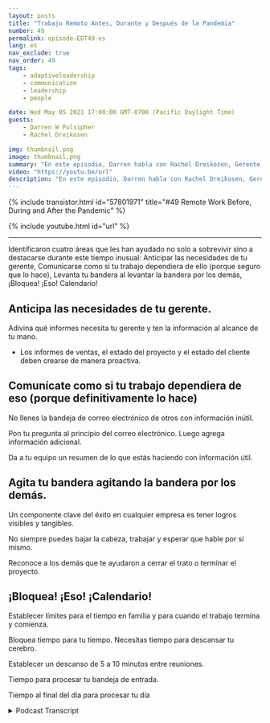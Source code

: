 ```yaml
---
layout: posts
title: "Trabajo Remoto Antes, Durante y Después de la Pandemia"
number: 49
permalink: episode-EDT49-es
lang: es
nav_exclude: true
nav_order: 49
tags:
    - adaptiveleadership
    - communication
    - leadership
    - people

date: Wed May 05 2021 17:00:00 GMT-0700 (Pacific Daylight Time)
guests:
    - Darren W Pulsipher
    - Rachel Dreikosen

img: thumbnail.png
image: thumbnail.png
summary: "En este episodio, Darren habla con Rachel Dreikosen, Gerente de Desarrollo de Negocios en el Sector Público en Intel, sobre cómo COVID-19 ha afectado su equilibrio entre trabajo y vida personal y por qué comenzó un blog para ayudar a otras profesionales técnicas de ventas femeninas."
video: "https://youtu.be/url"
description: "En este episodio, Darren habla con Rachel Dreikosen, Gerente de Desarrollo de Negocios en el Sector Público en Intel, sobre cómo COVID-19 ha afectado su equilibrio entre trabajo y vida personal y por qué comenzó un blog para ayudar a otras profesionales técnicas de ventas femeninas."
---
```


<div>
{% include transistor.html id="57801971" title="#49 Remote Work Before, During and After the Pandemic" %}

{% include youtube.html id="url" %}
</div>

---

Identificaron cuatro áreas que les han ayudado no solo a sobrevivir sino a destacarse durante este tiempo inusual: Anticipar las necesidades de tu gerente, Comunicarse como si tu trabajo dependiera de ello (porque seguro que lo hace), Levanta tu bandera al levantar la bandera por los demás, ¡Bloquea! ¡Eso! Calendario!

## Anticipa las necesidades de tu gerente.

Adivina qué informes necesita tu gerente y ten la información al alcance de tu mano.

* Los informes de ventas, el estado del proyecto y el estado del cliente deben crearse de manera proactiva.

## Comunícate como si tu trabajo dependiera de eso (porque definitivamente lo hace)

No llenes la bandeja de correo electrónico de otros con información inútil.

Pon tu pregunta al principio del correo electrónico. Luego agrega información adicional.

Da a tu equipo un resumen de lo que estás haciendo con información útil.

## Agita tu bandera agitando la bandera por los demás.

Un componente clave del éxito en cualquier empresa es tener logros visibles y tangibles.

No siempre puedes bajar la cabeza, trabajar y esperar que hable por sí mismo.

Reconoce a los demás que te ayudaron a cerrar el trato o terminar el proyecto.

## ¡Bloquea! ¡Eso! ¡Calendario!

Establecer límites para el tiempo en familia y para cuando el trabajo termina y comienza.

Bloquea tiempo para tu tiempo. Necesitas tiempo para descansar tu cerebro.

Establecer un descanso de 5 a 10 minutos entre reuniones.

Tiempo para procesar tu bandeja de entrada.

Tiempo al final del día para procesar tu día



<details>
<summary> Podcast Transcript </summary>

<p></p>

</details>
